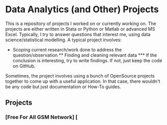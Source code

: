# Data Analytics (and Other) Projects

This is a repository of projects I worked on or currently working on. The projects are either written in Stata or Python or Matlab or advanced MS Excel. Typically, I try to answer questions that interest me, using data science/statistical modelling. A typical project involves:
* Scoping current research/work done to address the question/observation
** Finding and cleaning relevant data
*** If the conclusion is interesting, try to write findings. If not, just keep the code on GitHub.

Sometimes, the project involves using a bunch of OpenSource projects together to come up with a useful application. In that case, there wouldn't be any code but just documentation or How-To guides.

## Projects

### [Free For All GSM Network] [




